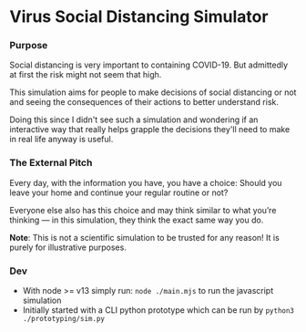 # Virus Social Distancing Simulator

### Purpose
Social distancing is very important to containing COVID-19.
But admittedly at first the risk might not seem that high.

This simulation aims for people to make decisions of social
distancing or not and seeing the consequences of their
actions to better understand risk.

Doing this since I didn't see such a simulation and wondering
if an interactive way that really helps grapple the decisions
they'll need to make in real life anyway is useful.

### The External Pitch
Every day, with the information you have, you have a choice: Should you leave your home and continue your regular routine or not?

Everyone else also has this choice and may think similar to what you’re thinking — in this simulation, they think the exact same way you do.

**Note**: This is not a scientific simulation to be trusted for any reason! It is purely for illustrative purposes.

### Dev
- With node >= v13 simply run: `node ./main.mjs` to run the javascript simulation
- Initially started with a  CLI python prototype which can be run by `python3 ./prototyping/sim.py`
